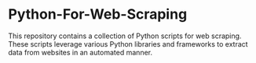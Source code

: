 # Python-For-Web-Scraping
This repository contains a collection of Python scripts for web scraping. These scripts leverage various Python libraries and frameworks to extract data from websites in an automated manner.
